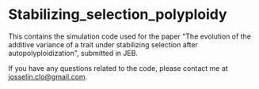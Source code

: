 # Stabilizing_selection_polyploidy
This contains the simulation code used for the paper "The evolution of the additive variance of a trait under stabilizing selection after autopolyploidization", submitted in JEB.

If you have any questions related to the code, please contact me at josselin.clo@gmail.com.
